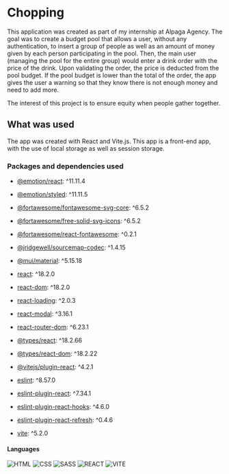 # Chopping

This application was created as part of my internship at Alpaga Agency. The goal was to create a budget pool that allows a user, without any authentication, to insert a group of people as well as an amount of money given by each person participating in the pool. Then, the main user (managing the pool for the entire group) would enter a drink order with the price of the drink. Upon validating the order, the price is deducted from the pool budget. If the pool budget is lower than the total of the order, the app gives the user a warning so that they know there is not enough money and need to add more. 

The interest of this project is to ensure equity when people gather together.

## What was used

The app was created with React and Vite.js. This app is a front-end app, with the use of local storage as well as session storage. 

### Packages and dependencies used

- [@emotion/react](https://www.npmjs.com/package/@emotion/react): ^11.11.4
- [@emotion/styled](https://www.npmjs.com/package/@emotion/styled): ^11.11.5
- [@fortawesome/fontawesome-svg-core](https://www.npmjs.com/package/@fortawesome/fontawesome-svg-core): ^6.5.2
- [@fortawesome/free-solid-svg-icons](https://www.npmjs.com/package/@fortawesome/free-solid-svg-icons): ^6.5.2
- [@fortawesome/react-fontawesome](https://www.npmjs.com/package/@fortawesome/react-fontawesome): ^0.2.1
- [@jridgewell/sourcemap-codec](https://www.npmjs.com/package/@jridgewell/sourcemap-codec): ^1.4.15
- [@mui/material](https://www.npmjs.com/package/@mui/material): ^5.15.18
- [react](https://www.npmjs.com/package/react): ^18.2.0
- [react-dom](https://www.npmjs.com/package/react-dom): ^18.2.0
- [react-loading](https://www.npmjs.com/package/react-loading): ^2.0.3
- [react-modal](https://www.npmjs.com/package/react-modal): ^3.16.1
- [react-router-dom](https://www.npmjs.com/package/react-router-dom): ^6.23.1

- [@types/react](https://www.npmjs.com/package/@types/react): ^18.2.66
- [@types/react-dom](https://www.npmjs.com/package/@types/react-dom): ^18.2.22
- [@vitejs/plugin-react](https://www.npmjs.com/package/@vitejs/plugin-react): ^4.2.1
- [eslint](https://www.npmjs.com/package/eslint): ^8.57.0
- [eslint-plugin-react](https://www.npmjs.com/package/eslint-plugin-react): ^7.34.1
- [eslint-plugin-react-hooks](https://www.npmjs.com/package/eslint-plugin-react-hooks): ^4.6.0
- [eslint-plugin-react-refresh](https://www.npmjs.com/package/eslint-plugin-react-refresh): ^0.4.6
- [vite](https://www.npmjs.com/package/vite): ^5.2.0

#### Languages

![HTML](https://img.shields.io/badge/HTML5-E34F26?style=for-the-badge&logo=html5&logoColor=white)
![CSS](https://img.shields.io/badge/CSS3-1572B6?style=for-the-badge&logo=css3&logoColor=white)
![SASS](https://img.shields.io/badge/Sass-CC6699?style=for-the-badge&logo=sass&logoColor=white)
![REACT](https://img.shields.io/badge/React-20232A?style=for-the-badge&logo=react&logoColor=61DAFB)
![VITE](https://img.shields.io/badge/Vite-B73BFE?style=for-the-badge&logo=vite&logoColor=FFD62E)